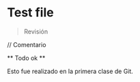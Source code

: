 # Test file

> Revisión

// Comentario

** Todo ok **

Esto fue realizado en la primera clase de Git.

